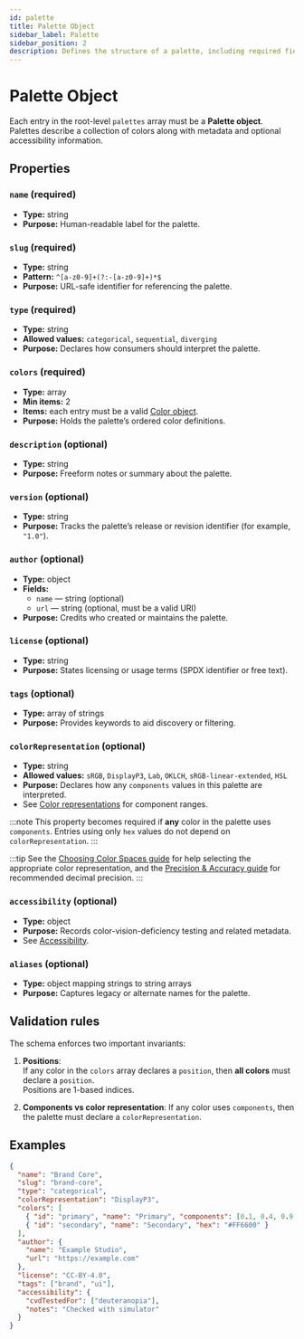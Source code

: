 ```yaml
---
id: palette
title: Palette Object
sidebar_label: Palette
sidebar_position: 2
description: Defines the structure of a palette, including required fields, optional metadata, color definitions, and constraints.
---
```


# Palette Object

Each entry in the root-level `palettes` array must be a **Palette object**.  
Palettes describe a collection of colors along with metadata and optional accessibility information.

## Properties

### `name` (required)

- **Type:** string
- **Purpose:** Human-readable label for the palette.

### `slug` (required)

- **Type:** string
- **Pattern:** `^[a-z0-9]+(?:-[a-z0-9]+)*$`
- **Purpose:** URL-safe identifier for referencing the palette.

### `type` (required)

- **Type:** string
- **Allowed values:** `categorical`, `sequential`, `diverging`
- **Purpose:** Declares how consumers should interpret the palette.

### `colors` (required)

- **Type:** array
- **Min items:** 2
- **Items:** each entry must be a valid [Color object](./color.md).
- **Purpose:** Holds the palette’s ordered color definitions.

### `description` (optional)

- **Type:** string
- **Purpose:** Freeform notes or summary about the palette.

### `version` (optional)

- **Type:** string
- **Purpose:** Tracks the palette’s release or revision identifier (for example, `"1.0"`).

### `author` (optional)

- **Type:** object
- **Fields:**
  - `name` — string (optional)
  - `url` — string (optional, must be a valid URI)
- **Purpose:** Credits who created or maintains the palette.

### `license` (optional)

- **Type:** string
- **Purpose:** States licensing or usage terms (SPDX identifier or free text).

### `tags` (optional)

- **Type:** array of strings
- **Purpose:** Provides keywords to aid discovery or filtering.

### `colorRepresentation` (optional)

- **Type:** string
- **Allowed values:** `sRGB`, `DisplayP3`, `Lab`, `OKLCH`, `sRGB-linear-extended`, `HSL`
- **Purpose:** Declares how any `components` values in this palette are interpreted.
- See [Color representations](./color-representations.md) for component ranges.

:::note
This property becomes required if **any** color in the palette uses `components`.
Entries using only `hex` values do not depend on `colorRepresentation`.
:::

:::tip
See the [Choosing Color Spaces guide](../guides/choosing-color-spaces.md) for help selecting the appropriate color representation, and the [Precision & Accuracy guide](../guides/precision-and-accuracy.md) for recommended decimal precision.
:::

### `accessibility` (optional)

- **Type:** object
- **Purpose:** Records color-vision-deficiency testing and related metadata.
- See [Accessibility](./accessibility).

### `aliases` (optional)

- **Type:** object mapping strings to string arrays
- **Purpose:** Captures legacy or alternate names for the palette.

## Validation rules

The schema enforces two important invariants:

1. **Positions**:  
   If any color in the `colors` array declares a `position`, then **all colors** must declare a `position`.  
   Positions are 1-based indices.

2. **Components vs color representation**:
   If any color uses `components`, then the palette must declare a `colorRepresentation`.

## Examples

```json
{
  "name": "Brand Core",
  "slug": "brand-core",
  "type": "categorical",
  "colorRepresentation": "DisplayP3",
  "colors": [
    { "id": "primary", "name": "Primary", "components": [0.1, 0.4, 0.9, 1.0] },
    { "id": "secondary", "name": "Secondary", "hex": "#FF6600" }
  ],
  "author": {
    "name": "Example Studio",
    "url": "https://example.com"
  },
  "license": "CC-BY-4.0",
  "tags": ["brand", "ui"],
  "accessibility": {
    "cvdTestedFor": ["deuteranopia"],
    "notes": "Checked with simulator"
  }
}
```
